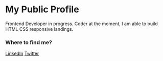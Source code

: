 # My Public Profile

Frontend Developer in progress. Coder at the moment, I am able to build HTML CSS responsive landings.

### Where to find me?

[LinkedIn](www.linkedin.com/in/andresbonillap)
[Twitter](www.twitter.com/loscarboni)

